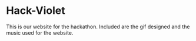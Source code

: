# Hack-Violet
This is our website for the hackathon. Included are the gif designed and the music used for the website. 
